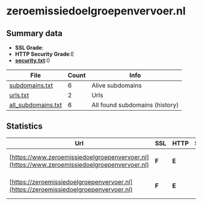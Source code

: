 

# zeroemissiedoelgroepenvervoer.nl
## Summary data


 - **SSL Grade**:
 - **HTTP Security Grade**:E
 - **[security.txt](https://www.digitaleoverheid.nl/nieuws/standaard-security-txt-nu-verplicht-voor-overheid/)**:0


| File       | Count | Info |
|------------|-------|------|
|[subdomains.txt](/data/zeroemissiedoelgroepenvervoer.nl/subdomains.txt)|6|Alive subdomains|
|[urls.txt](/data/zeroemissiedoelgroepenvervoer.nl/urls.txt)|2|Urls|
|[all_subdomains.txt](/data/zeroemissiedoelgroepenvervoer.nl/all_subdomains.txt)|6|All found subdomains (history)|


## Statistics


| Url | SSL | HTTP | Server | Cookie | HSTS | CORS | CTO | CSP | XFO | XXP | RP |FP| Tech |Title |
|--------|-------|-------|------|------|------|------|------|------|------|------|------|------|------|------|
|[https://www.zeroemissiedoelgroepenvervoer.nl](https://www.zeroemissiedoelgroepenvervoer.nl)| **F**| **E**|| | | | | | | | :white_check_mark: | ||Object moved per...|
|[https://zeroemissiedoelgroepenvervoer.nl](https://zeroemissiedoelgroepenvervoer.nl)| **F**| **E**|| | | | | | | | :white_check_mark: | ||Object moved per...|

